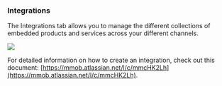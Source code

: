 ### Integrations

The Integrations tab allows you to manage the different collections of embedded products and services across your different channels.

![](images/cp-integration-list.png)

For detailed information on how to create an integration, check out this document: [https://mmob.atlassian.net/l/c/mmcHK2Lh](https://mmob.atlassian.net/l/c/mmcHK2Lh).
